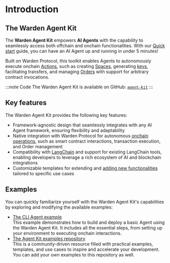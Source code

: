 ﻿---
sidebar_position: 1
---

# Introduction

## The Warden Agent Kit

The **Warden Agent Kit** empowers **AI Agents** with the capability to seamlessly access both offchain and onchain functionalities. With our [Quick start](quick-start) guide, you can have an AI Agent up and running in under 5 minutes!

Built on Warden Protocol, this toolkit enables Agents to autonomously execute onchain [Actions](/learn/glossary#action), such as creating [Spaces](/learn/glossary#space), generating [keys](/learn/glossary#key), facilitating transfers, and managing [Orders](/learn/glossary#order) with support for arbitrary contract invocations.

:::note Code
The Warden Agent Kit is available on GitHub: [`agent-kit`](https://github.com/warden-protocol/agent-kit)
:::

## Key features

The Warden Agent Kit provides the following key features:

- Framework-agnostic design that seamlessly integrates with any AI Agent framework, ensuring flexibility and adaptability
- Native integration with Warden Protocol for autonomous [onchain operations](agent-actions), such as smart contract interactions, transaction execution, and Order management
- Compatibility with [LangChain](add-agent-capabilities#incorporate-langchain-tools) and support for existing LangChain tools, enabling developers to leverage a rich ecosystem of AI and blockchain integrations
- Customizable templates for extending and [adding new functionalities](add-agent-capabilities#add-a-custom-tool) tailored to specific use cases

## Examples

You can quickly familiarize yourself with the Warden Agent Kit's capabilities by exploring and modifying the available examples:

- [The CLI Agent example](cli-agent-example)  
  This example demonstrates how to build and deploy a basic Agent using the Warden Agent Kit. It includes all the essential steps, from setting up your environment to executing onchain interactions.
- [The Agent Kit examples repository](https://github.com/warden-protocol/agent-kit-examples)  
  This is a community-driven resource filled with practical examples, templates, and use cases to inspire and accelerate your development. You can add your own examples to this repository as well.

